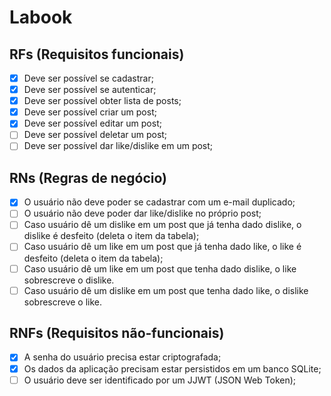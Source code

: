 # Labook

## RFs (Requisitos funcionais)

- [x] Deve ser possível se cadastrar;
- [x] Deve ser possível se autenticar;
- [x] Deve ser possível obter lista de posts;
- [x] Deve ser possível criar um post;
- [x] Deve ser possível editar um post;
- [ ] Deve ser possível deletar um post;
- [ ] Deve ser possível dar like/dislike em um post;

## RNs (Regras de negócio)

- [x] O usuário não deve poder se cadastrar com um e-mail duplicado;
- [ ] O usuário não deve poder dar like/dislike no próprio post;
- [ ] Caso usuário dê um dislike em um post que já tenha dado dislike, o dislike é desfeito (deleta o item da tabela);
- [ ] Caso usuário dê um like em um post que já tenha dado like, o like é desfeito (deleta o item da tabela);
- [ ] Caso usuário dê um like em um post que tenha dado dislike, o like sobrescreve o dislike.
- [ ] Caso usuário dê um dislike em um post que tenha dado like, o dislike sobrescreve o like.

## RNFs (Requisitos não-funcionais)

- [x] A senha do usuário precisa estar criptografada;
- [x] Os dados da aplicação precisam estar persistidos em um banco SQLite;
- [ ] O usuário deve ser identificado por um JJWT (JSON Web Token);
